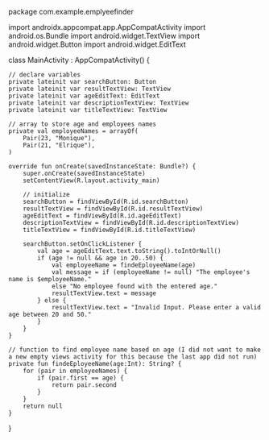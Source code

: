 package com.example.emplyeefinder

import androidx.appcompat.app.AppCompatActivity
import android.os.Bundle
import android.widget.TextView
import android.widget.Button
import android.widget.EditText

class MainActivity : AppCompatActivity() {

    // declare variables
    private lateinit var searchButton: Button
    private lateinit var resultTextView: TextView
    private lateinit var ageEditText: EditText
    private lateinit var descriptionTextView: TextView
    private lateinit var titleTextView: TextView

    // array to store age and employees names
    private val employeeNames = arrayOf(
        Pair(23, "Monique"),
        Pair(21, "Elrique"),
    )

    override fun onCreate(savedInstanceState: Bundle?) {
        super.onCreate(savedInstanceState)
        setContentView(R.layout.activity_main)

        // initialize
        searchButton = findViewById(R.id.searchButton)
        resultTextView = findViewById(R.id.resultTextView)
        ageEditText = findViewById(R.id.ageEditText)
        descriptionTextView = findViewById(R.id.descriptionTextView)
        titleTextView = findViewById(R.id.titleTextView)

        searchButton.setOnClickListener {
            val age = ageEditText.text.toString().toIntOrNull()
            if (age != null && age in 20..50) {
                val employeeName = findeEployeeName(age)
                val message = if (employeeName != null) "The employee's name is $employeeName."
                else "No employee found with the entered age."
                resultTextView.text = message
            } else {
                resultTextView.text = "Invalid Input. Please enter a valid age between 20 and 50."
            }
        }
    }

    // function to find employee name based on age (I did not want to make a new empty views activity for this because the last app did not run)
    private fun findeEployeeName(age:Int): String? {
        for (pair in employeeNames) {
            if (pair.first == age) {
                return pair.second
            }
        }
        return null
    }
}
